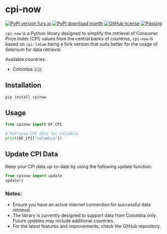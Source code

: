 # cpi-now
[![PyPI version fury.io](https://badge.fury.io/py/cpinow.svg)](https://pypi.python.org/pypi/cpinow/)
[![PyPI download month](https://img.shields.io/pypi/dm/cpinow.svg)](https://pypi.python.org/pypi/cpinow/)
[![GitHub license](https://img.shields.io/github/license/pabtorres/cpi-now.svg)](https://github.com/pabtorres/cpi-now/blob/main/LICENSE)
[![Passing](https://github.com/pabtorres/cpi-now/actions/workflows/ci.yml/badge.svg?branch=main)](https://github.com/pabtorres/cpi-now/actions/workflows/ci.yml)

`cpi-now` is a Python library designed to simplify the retrieval of Consumer Price Index (CPI) values from the central banks of countries, `cpi-now` is based on `cpi-latam` being a fork version that suits better for the usage of Selenium for data retrieval.


Available countries:
- Colombia 🇨🇴

## Installation
```python
pip install cpinow
```
## Usage
```python
from cpinow import DF_CPI

# Retrieve CPI data for Colombia
print(DF_CPI["Colombia"])
```
## Update CPI Data
Keep your CPI data up-to-date by using the following update function:
```python
from cpinow import update
update()
```
### Notes:
- Ensure you have an active internet connection for successful data retrieval.
- The library is currently designed to support data from Colombia only. Future updates may include additional countries.
- For the latest features and improvements, check the GitHub repository.
